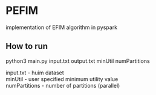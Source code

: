 # PEFIM
implementation of EFIM algorithm in pyspark

## How to run
python3 main.py input.txt output.txt minUtil numPartitions

input.txt - huim dataset <br/>
minUtil - user specified minimum utility value <br/>
numPartitions - number of partitions (parallel) <br/>
